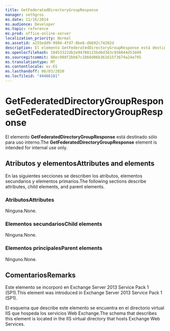 ```yaml
---
title: GetFederatedDirectoryGroupResponse
manager: sethgros
ms.date: 11/16/2014
ms.audience: Developer
ms.topic: reference
ms.prod: office-online-server
localization_priority: Normal
ms.assetid: a255edd9-9904-4fd7-8be6-db692c74202d
description: El elemento GetFederatedDirectoryGroupResponse está destinado sólo para uso interno.
ms.openlocfilehash: 10453322db2e94788115bd6d363c936044d53d49
ms.sourcegitcommit: 88ec988f2bb67c1866d06b361615f3674a24e795
ms.translationtype: MT
ms.contentlocale: es-ES
ms.lasthandoff: 06/03/2020
ms.locfileid: "44466181"
---
```

# <a name="getfederateddirectorygroupresponse"></a><span data-ttu-id="c71b0-103">GetFederatedDirectoryGroupResponse</span><span class="sxs-lookup"><span data-stu-id="c71b0-103">GetFederatedDirectoryGroupResponse</span></span>

<span data-ttu-id="c71b0-104">El elemento **GetFederatedDirectoryGroupResponse** está destinado sólo para uso interno.</span><span class="sxs-lookup"><span data-stu-id="c71b0-104">The **GetFederatedDirectoryGroupResponse** element is intended for internal use only.</span></span> 

## <a name="attributes-and-elements"></a><span data-ttu-id="c71b0-105">Atributos y elementos</span><span class="sxs-lookup"><span data-stu-id="c71b0-105">Attributes and elements</span></span>

<span data-ttu-id="c71b0-106">En las siguientes secciones se describen los atributos, elementos secundarios y elementos primarios.</span><span class="sxs-lookup"><span data-stu-id="c71b0-106">The following sections describe attributes, child elements, and parent elements.</span></span>
  
### <a name="attributes"></a><span data-ttu-id="c71b0-107">Atributos</span><span class="sxs-lookup"><span data-stu-id="c71b0-107">Attributes</span></span>

<span data-ttu-id="c71b0-108">Ninguna.</span><span class="sxs-lookup"><span data-stu-id="c71b0-108">None.</span></span>
  
### <a name="child-elements"></a><span data-ttu-id="c71b0-109">Elementos secundarios</span><span class="sxs-lookup"><span data-stu-id="c71b0-109">Child elements</span></span>

<span data-ttu-id="c71b0-110">Ninguna.</span><span class="sxs-lookup"><span data-stu-id="c71b0-110">None.</span></span>
  
### <a name="parent-elements"></a><span data-ttu-id="c71b0-111">Elementos principales</span><span class="sxs-lookup"><span data-stu-id="c71b0-111">Parent elements</span></span>

<span data-ttu-id="c71b0-112">Ninguno.</span><span class="sxs-lookup"><span data-stu-id="c71b0-112">None.</span></span>
  
## <a name="remarks"></a><span data-ttu-id="c71b0-113">Comentarios</span><span class="sxs-lookup"><span data-stu-id="c71b0-113">Remarks</span></span>

<span data-ttu-id="c71b0-114">Este elemento se incorporó en Exchange Server 2013 Service Pack 1 (SP1).</span><span class="sxs-lookup"><span data-stu-id="c71b0-114">This element was introduced in Exchange Server 2013 Service Pack 1 (SP1).</span></span>
  
<span data-ttu-id="c71b0-115">El esquema que describe este elemento se encuentra en el directorio virtual IIS que hospeda los servicios Web Exchange.</span><span class="sxs-lookup"><span data-stu-id="c71b0-115">The schema that describes this element is located in the IIS virtual directory that hosts Exchange Web Services.</span></span>
  

